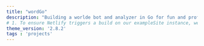 ```yaml
---
title: "wordGo"
description: "Building a worlde bot and analyzer in Go for fun and profit(?)"
# 1. To ensure Netlify triggers a build on our exampleSite instance, we need to change a file in the exampleSite directory.
theme_version: '2.8.2'
tags : 'projects'
---
```


